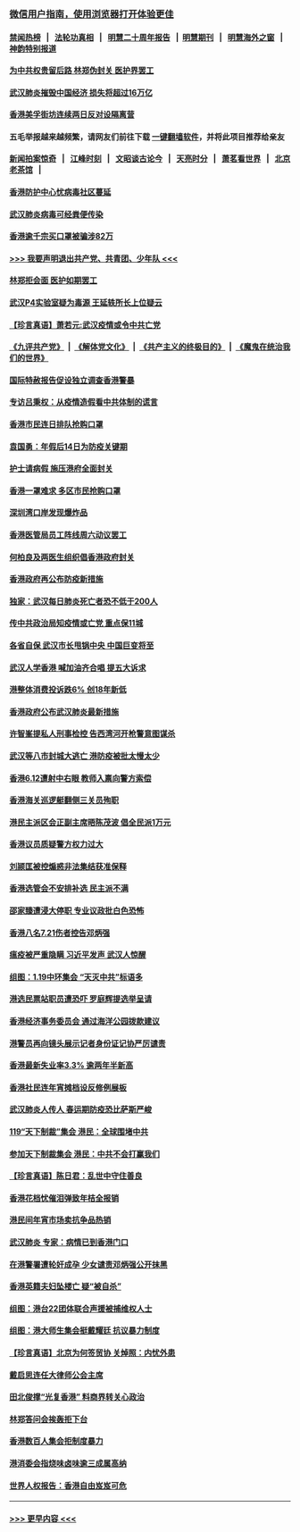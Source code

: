 ### [微信用户指南，使用浏览器打开体验更佳](https://github.com/gfw-breaker/banned-news1/blob/master/indexes/wechat-guide.md?t=0)
#### [禁闻热榜](热点新闻.md?t=0)  &nbsp;&nbsp;|&nbsp;&nbsp; [法轮功真相](https://github.com/gfw-breaker/truth/blob/master/README.md?t=0) &nbsp;&nbsp;|&nbsp;&nbsp; [明慧二十周年报告](https://github.com/gfw-breaker/mh-reports/blob/master/README.md?t=0) &nbsp;&nbsp;|&nbsp;&nbsp;[明慧期刊](https://github.com/gfw-breaker/mh-qikan) &nbsp;&nbsp;|&nbsp;&nbsp; [明慧海外之窗](https://github.com/gfw-breaker/mh-news/blob/master/README.md?t=0) &nbsp;&nbsp;|&nbsp;&nbsp; [神韵特别报道](https://github.com/gfw-breaker/mh-news/blob/master/shenyun.md?t=0)
#### [为中共权贵留后路 林郑伪封关 医护界罢工](../pages/nsc415/n11842359.md?t=02040701) 
#### [武汉肺炎摧毁中国经济 损失将超过16万亿](../pages/nsc415/n11839723.md?t=02040701) 
#### [香港美孚街坊连续两日反对设隔离营](../pages/nsc415/n11839962.md?t=02040701) 
#### 五毛举报越来越频繁，请网友们前往下载 [一键翻墙软件](https://github.com/gfw-breaker/ssr-accounts)，并将此项目推荐给亲友
#### [新闻拍案惊奇](https://github.com/gfw-breaker/banned-news1/blob/master/pages/link4.md) &nbsp;&nbsp;|&nbsp;&nbsp; [江峰时刻](https://github.com/gfw-breaker/banned-news1/blob/master/pages/link4.md) &nbsp;&nbsp;|&nbsp;&nbsp; [文昭谈古论今](https://github.com/gfw-breaker/banned-news1/blob/master/pages/link4.md) &nbsp;&nbsp;|&nbsp;&nbsp; [天亮时分](https://github.com/gfw-breaker/banned-news1/blob/master/pages/link4.md) &nbsp;&nbsp;|&nbsp;&nbsp; [萧茗看世界](https://github.com/gfw-breaker/banned-news1/blob/master/pages/link4.md) &nbsp;&nbsp;|&nbsp;&nbsp; [北京老茶馆](https://github.com/gfw-breaker/banned-news1/blob/master/pages/link4.md) &nbsp;&nbsp;|&nbsp;&nbsp; 
#### [香港防护中心忧病毒社区蔓延](../pages/nsc415/n11839933.md?t=02040701) 
#### [武汉肺炎病毒可经粪便传染](../pages/nsc415/n11839939.md?t=02040701) 
#### [香港逾千宗买口罩被骗涉82万](../pages/nsc415/n11839914.md?t=02040701) 
#### [>>> 我要声明退出共产党、共青团、少年队 <<<](https://github.com/begood0513/goodnews/blob/master/quit/letter.md) 
#### [林郑拒会面 医护如期罢工](../pages/nsc415/n11839892.md?t=02040701) 
#### [武汉P4实验室疑为毒源 王延轶所长上位疑云](../pages/nsc415/n11835543.md?t=02040701) 
#### [【珍言真语】萧若元:武汉疫情或令中共亡党](../pages/nsc415/n11829394.md?t=02040701) 
#### [《九评共产党》](https://github.com/begood0513/9ping.md/blob/master/README.md) &nbsp;|&nbsp; [《解体党文化》](../../../../jtdwh.md/blob/master/README.md)  &nbsp;|&nbsp; [《共产主义的终极目的》](../../../../gczydzjmd.md/blob/master/README.md) &nbsp;|&nbsp; [《魔鬼在统治我们的世界》](../../../../mgztzwmdsj.md/blob/master/README.md) 
#### [国际特赦报告促设独立调查香港警暴](../pages/nsc415/n11833845.md?t=02040701) 
#### [专访吕秉权：从疫情造假看中共体制的谎言](../pages/nsc415/n11833813.md?t=02040701) 
#### [香港市民连日排队抢购口罩](../pages/nsc415/n11833794.md?t=02040701) 
#### [袁国勇：年假后14日为防疫关键期](../pages/nsc415/n11831088.md?t=02040701) 
#### [护士请病假 施压港府全面封关](../pages/nsc415/n11831030.md?t=02040701) 
#### [香港一罩难求 多区市民抢购口罩](../pages/nsc415/n11831002.md?t=02040701) 
#### [深圳湾口岸发现爆炸品](../pages/nsc415/n11828802.md?t=02040701) 
#### [香港医管局员工阵线周六动议罢工](../pages/nsc415/n11828762.md?t=02040701) 
#### [何柏良及两医生组织倡香港政府封关](../pages/nsc415/n11828749.md?t=02040701) 
#### [香港政府再公布防疫新措施](../pages/nsc415/n11828716.md?t=02040701) 
#### [独家：武汉每日肺炎死亡者恐不低于200人](../pages/nsc415/n11828240.md?t=02040701) 
#### [传中共政治局知疫情或亡党 重点保11城](../pages/nsc415/n11828145.md?t=02040701) 
#### [各省自保 武汉市长甩锅中央 中国巨变将至](../pages/nsc415/n11828021.md?t=02040701) 
#### [武汉人学香港 喊加油齐合唱 提五大诉求](../pages/nsc415/n11827046.md?t=02040701) 
#### [港整体消费投诉跌6% 创18年新低](../pages/nsc415/n11817280.md?t=02040701) 
#### [香港政府公布武汉肺炎最新措施](../pages/nsc415/n11817152.md?t=02040701) 
#### [许智峯提私人刑事检控 告西湾河开枪警意图谋杀](../pages/nsc415/n11817132.md?t=02040701) 
#### [武汉等八市封城大逃亡 港防疫被批太慢太少](../pages/nsc415/n11817058.md?t=02040701) 
#### [香港6.12遭射中右眼 教师入禀向警方索偿](../pages/nsc415/n11814678.md?t=02040701) 
#### [香港海关巡逻艇翻侧三关员殉职](../pages/nsc415/n11814604.md?t=02040701) 
#### [港民主派区会正副主席晤陈茂波 倡全民派1万元](../pages/nsc415/n11814582.md?t=02040701) 
#### [香港议员质疑警方权力过大](../pages/nsc415/n11814560.md?t=02040701) 
#### [刘颕匡被控煽惑非法集结获准保释](../pages/nsc415/n11811727.md?t=02040701) 
#### [香港选管会不安排补选 民主派不满](../pages/nsc415/n11811691.md?t=02040701) 
#### [邵家臻遭浸大停职 专业议政批白色恐怖](../pages/nsc415/n11811670.md?t=02040701) 
#### [香港八名7.21伤者控告邓炳强](../pages/nsc415/n11811623.md?t=02040701) 
#### [瘟疫被严重隐瞒 习近平发声 武汉人惊醒](../pages/nsc415/n11811186.md?t=02040701) 
#### [组图：1.19中环集会 “天灭中共”标语多](../pages/nsc415/n11809514.md?t=02040701) 
#### [港选民票站职员遭恐吓 罗庭辉提选举呈请](../pages/nsc415/n11808914.md?t=02040701) 
#### [香港经济事务委员会 通过海洋公园拨款建议](../pages/nsc415/n11808906.md?t=02040701) 
#### [港警员再向镜头展示记者身份证记协严厉谴责](../pages/nsc415/n11808888.md?t=02040701) 
#### [香港最新失业率3.3% 逾两年半新高](../pages/nsc415/n11808887.md?t=02040701) 
#### [香港社民连年宵摊档设反修例展板](../pages/nsc415/n11808857.md?t=02040701) 
#### [武汉肺炎人传人 春运期防疫恐比萨斯严峻](../pages/nsc415/n11808739.md?t=02040701) 
#### [119“天下制裁”集会 港民：全球围堵中共](../pages/nsc415/n11806318.md?t=02040701) 
#### [参加天下制裁集会 港民：中共不会打赢我们](../pages/nsc415/n11806596.md?t=02040701) 
#### [【珍言真语】陈日君：乱世中守住善良](../pages/nsc415/n11806247.md?t=02040701) 
#### [香港花档忧催泪弹致年桔全报销](../pages/nsc415/n11806130.md?t=02040701) 
#### [港民间年宵市场卖抗争品热销](../pages/nsc415/n11806073.md?t=02040701) 
#### [武汉肺炎 专家：病情已到香港门口](../pages/nsc415/n11806020.md?t=02040701) 
#### [在港警署遭轮奸成孕 少女谴责邓炳强公开抹黑](../pages/nsc415/n11805981.md?t=02040701) 
#### [香港英籍夫妇坠楼亡 疑“被自杀”](../pages/nsc415/n11805937.md?t=02040701) 
#### [组图：港台22团体联合声援被捕维权人士](../pages/nsc415/n11801834.md?t=02040701) 
#### [组图：港大师生集会挺戴耀廷 抗议暴力制度](../pages/nsc415/n11799298.md?t=02040701) 
#### [【珍言真语】北京为何签贸协 关焯照：内忧外患](../pages/nsc415/n11799790.md?t=02040701) 
#### [戴启思连任大律师公会主席](../pages/nsc415/n11799306.md?t=02040701) 
#### [田北俊撑“光复香港” 料商界转关心政治](../pages/nsc415/n11799287.md?t=02040701) 
#### [林郑答问会挨轰拒下台](../pages/nsc415/n11799261.md?t=02040701) 
#### [香港数百人集会拒制度暴力](../pages/nsc415/n11796941.md?t=02040701) 
#### [港消委会指烧味卤味逾三成属高纳](../pages/nsc415/n11796815.md?t=02040701) 
#### [世界人权报告：香港自由岌岌可危](../pages/nsc415/n11796873.md?t=02040701) 

----
#### [ >>> 更早内容 <<< ](../indexes/nsc415-earlier.md)
